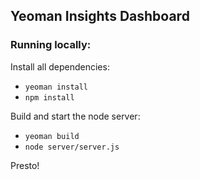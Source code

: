## Yeoman Insights Dashboard

### Running locally:

Install all dependencies:
  - `yeoman install`
  - `npm install`

Build and start the node server:
  - `yeoman build`
  - `node server/server.js`

Presto!
